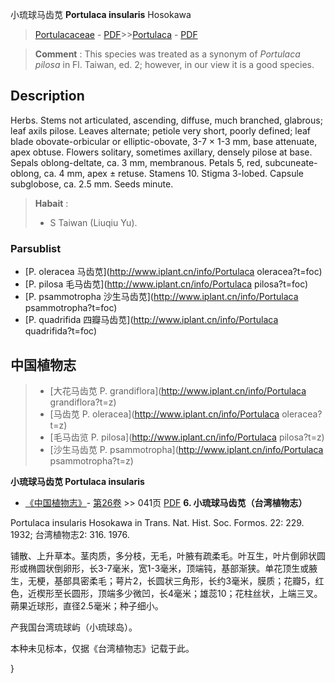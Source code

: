 小琉球马齿苋 **Portulaca insularis** Hosokawa

> [Portulacaceae](http://www.iplant.cn/info/Portulacaceae?t=foc) - [PDF](http://www.iplant.cn/foc/pdf/Portulacaceae.pdf)>>[Portulaca](http://www.iplant.cn/info/Portulaca?t=foc) - [PDF](http://www.iplant.cn/foc/pdf/Portulaca.pdf)


> **Comment** : 
> This species was treated as a synonym of *Portulaca* *pilosa* in Fl. Taiwan, ed. 2; however, in our view it is a good species.

## Description

Herbs. Stems not articulated, ascending, diffuse, much branched, glabrous; leaf axils pilose. Leaves alternate; petiole very short, poorly defined; leaf blade obovate-orbicular or elliptic-obovate, 3-7 × 1-3 mm, base attenuate, apex obtuse. Flowers solitary, sometimes axillary, densely pilose at base. Sepals oblong-deltate, ca. 3 mm, membranous. Petals 5, red, subcuneate-oblong, ca. 4 mm, apex ± retuse. Stamens 10. Stigma 3-lobed. Capsule subglobose, ca. 2.5 mm. Seeds minute.


> **Habait** : 
>* S Taiwan (Liuqiu Yu).



### Parsublist

* [P.  oleracea  马齿苋](http://www.iplant.cn/info/Portulaca oleracea?t=foc)
* [P.  pilosa  毛马齿苋](http://www.iplant.cn/info/Portulaca pilosa?t=foc)
* [P.  psammotropha  沙生马齿苋](http://www.iplant.cn/info/Portulaca psammotropha?t=foc)
* [P.  quadrifida  四瓣马齿苋](http://www.iplant.cn/info/Portulaca quadrifida?t=foc)


## 中国植物志

> * [大花马齿苋  P.  grandiflora](http://www.iplant.cn/info/Portulaca grandiflora?t=z)
> * [马齿苋  P.  oleracea](http://www.iplant.cn/info/Portulaca oleracea?t=z)
> * [毛马齿览  P.  pilosa](http://www.iplant.cn/info/Portulaca pilosa?t=z)
> * [沙生马齿苋  P.  psammotropha](http://www.iplant.cn/info/Portulaca psammotropha?t=z)


**小琉球马齿苋 Portulaca insularis**

* [《中国植物志》](http://www.iplant.cn/frps)- [第26卷](http://www.iplant.cn/frps/vol/26) >> 041页 [PDF](http://www.iplant.cn/frps/pdf/26/041a.pdf)
**6. 小琉球马齿苋（台湾植物志）**

Portulaca insularis Hosokawa in Trans. Nat. Hist. Soc. Formos. 22: 229. 1932; 台湾植物志2: 316. 1976.

铺散、上升草本。茎肉质，多分枝，无毛，叶腋有疏柔毛。叶互生，叶片倒卵状圆形或椭圆状倒卵形，长3-7毫米，宽1-3毫米，顶端钝，基部渐狭。单花顶生或腋生，无梗，基部具密柔毛；萼片2，长圆状三角形，长约3毫米，膜质；花瓣5，红色，近楔形至长圆形，顶端多少微凹，长4毫米；雄蕊10；花柱丝状，上端三叉。蒴果近球形，直径2.5毫米；种子细小。

产我国台湾琉球屿（小琉球岛）。

本种未见标本，仅据《台湾植物志》记载于此。



}